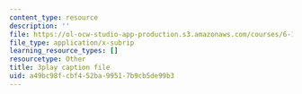 ```yaml
---
content_type: resource
description: ''
file: https://ol-ocw-studio-app-production.s3.amazonaws.com/courses/6-189-multicore-programming-primer-january-iap-2007/a49bc98fcbf452ba99517b9cb5de99b3_qR9y8dx_pW4.vtt
file_type: application/x-subrip
learning_resource_types: []
resourcetype: Other
title: 3play caption file
uid: a49bc98f-cbf4-52ba-9951-7b9cb5de99b3
---
```

